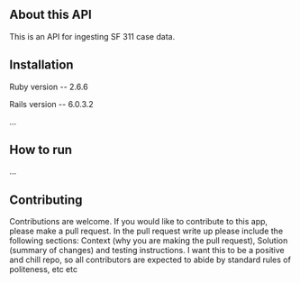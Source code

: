 ## About this API
This is an API for ingesting SF 311 case data.

## Installation
Ruby version -- 2.6.6

Rails version -- 6.0.3.2

...

## How to run
...

## Contributing
Contributions are welcome. If you would like to contribute to this app, please make a pull request. In the pull request write up please include the following sections: Context (why you are making the pull request), Solution (summary of changes) and testing instructions. I want this to be a positive and chill repo, so all contributors are expected to abide by standard rules of politeness, etc etc
